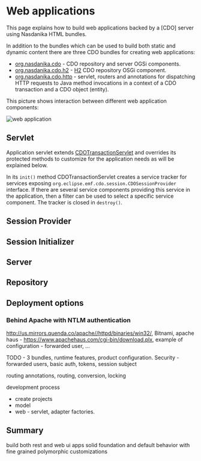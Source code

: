 # Web applications

This page explains how to build web applications backed by a [CDO] server using Nasdanika HTML bundles.

In addition to the bundles which can be used to build both static and dynamic content there are three CDO bundles for creating web applications:

* [org.nasdanika.cdo](apidocs/org.nasdanika.cdo/apidocs/index.html) - CDO repository and server OGSi components.      
* [org.nasdanika.cdo.h2](apidocs/org.nasdanika.cdo.h2/apidocs/index.html) - [H2](http://www.h2database.com/html/main.html) CDO repository OSGi component.       
* [org.nasdanika.cdo.http](apidocs/org.nasdanika.cdo.http/apidocs/index.html) - servlet, routers and annotations for dispatching HTTP requests to Java method invocations in a context of a CDO transaction and a CDO object (entity).

This picture shows interaction between different web application components:

![web application](web-application.png)

## Servlet

Application servlet extends [CDOTransactionServlet](apidocs/org.nasdanika.cdo.http/apidocs/index.html?org/nasdanika/cdo/http/CDOTransactionServlet.html) and overrides its protected methods to customize for the application needs as will be explained below.

In its ``init()`` method CDOTransactionServlet creates a service tracker for services exposing ``org.eclipse.emf.cdo.session.CDOSessionProvider`` interface. 
If there are several service components providing this service in the application, then a filter can be used to select a specific service component. 
The tracker is closed in ``destroy()``.






## Session Provider

## Session Initializer



## Server

## Repository

## Deployment options

### Behind Apache with NTLM authentication

http://us.mirrors.quenda.co/apache//httpd/binaries/win32/, Bitnami, apache haus - https://www.apachehaus.com/cgi-bin/download.plx, example of configuration - forwarded user, ...

  

TODO - 3 bundles, runtime features, product configuration. Security - forwarded users, basic auth, tokens, session subject

routing annotations, routing, conversion, locking

development process
* create projects
* model
* web - servlet, adapter factories.

## Summary

build both rest and web ui apps
solid foundation and default behavior with fine grained polymorphic customizations